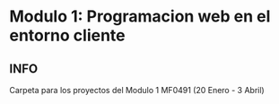 # Modulo 1: Programacion web en el entorno cliente

## INFO

Carpeta para los proyectos del Modulo 1 MF0491 (20 Enero - 3 Abril)
